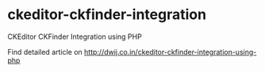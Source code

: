 ckeditor-ckfinder-integration
=============================

CKEditor CKFinder Integration using PHP

Find detailed article on http://dwij.co.in/ckeditor-ckfinder-integration-using-php

